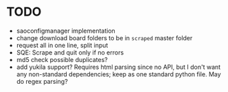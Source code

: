 # TODO
- saoconfigmanager implementation
- change download board folders to be in `scraped` master folder
- request all in one line, split input
- SQE: Scrape and quit only if no errors
- md5 check possible duplicates?
- add yukila support? Requires html parsing since no API, but I don't want any non-standard dependencies; keep as one standard python file. May do regex parsing?
